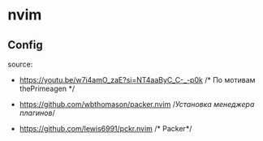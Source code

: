 # nvim
## Config
source:
- https://youtu.be/w7i4amO_zaE?si=NT4aaByC_C-_-p0k /* По мотивам thePrimeagen */

- https://github.com/wbthomason/packer.nvim /*Установка менеджера плагинов*/

- https://github.com/lewis6991/pckr.nvim /* Packer*/



